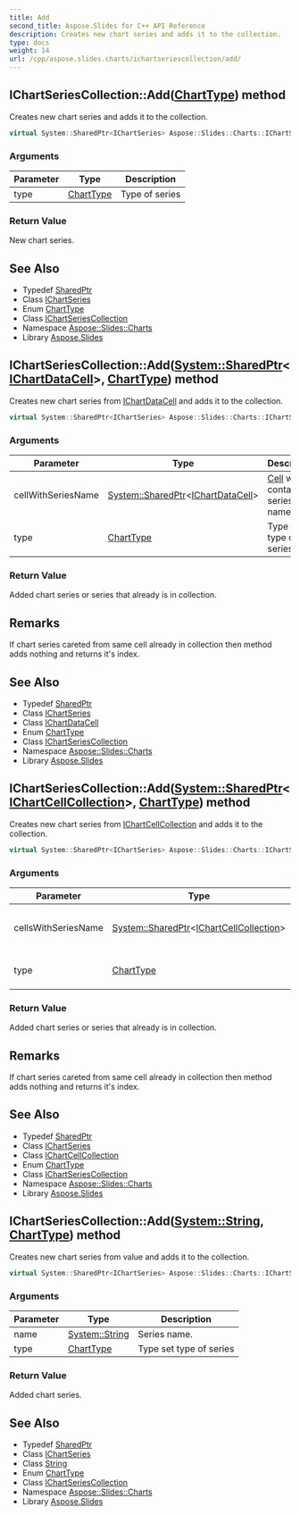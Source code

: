 ```yaml
---
title: Add
second_title: Aspose.Slides for C++ API Reference
description: Creates new chart series and adds it to the collection.
type: docs
weight: 14
url: /cpp/aspose.slides.charts/ichartseriescollection/add/
---
```

## IChartSeriesCollection::Add([ChartType](../../charttype/)) method


Creates new chart series and adds it to the collection.

```cpp
virtual System::SharedPtr<IChartSeries> Aspose::Slides::Charts::IChartSeriesCollection::Add(ChartType type)=0
```


### Arguments

| Parameter | Type | Description |
| --- | --- | --- |
| type | [ChartType](../../charttype/) | Type of series |

### Return Value

New chart series.

## See Also

* Typedef [SharedPtr](../../../system/sharedptr/)
* Class [IChartSeries](../../ichartseries/)
* Enum [ChartType](../../charttype/)
* Class [IChartSeriesCollection](../)
* Namespace [Aspose::Slides::Charts](../../)
* Library [Aspose.Slides](../../../)
## IChartSeriesCollection::Add([System::SharedPtr](../../../system/sharedptr/)\<[IChartDataCell](../../ichartdatacell/)\>, [ChartType](../../charttype/)) method


Creates new chart series from [IChartDataCell](../../ichartdatacell/) and adds it to the collection.

```cpp
virtual System::SharedPtr<IChartSeries> Aspose::Slides::Charts::IChartSeriesCollection::Add(System::SharedPtr<IChartDataCell> cellWithSeriesName, ChartType type)=0
```


### Arguments

| Parameter | Type | Description |
| --- | --- | --- |
| cellWithSeriesName | [System::SharedPtr](../../../system/sharedptr/)\<[IChartDataCell](../../ichartdatacell/)\> | [Cell](../../../aspose.slides/cell/) which contain series name. |
| type | [ChartType](../../charttype/) | Type set type of series |

### Return Value

Added chart series or series that already is in collection.
## Remarks


If chart series careted from same cell already in collection then method adds nothing and returns it's index.



## See Also

* Typedef [SharedPtr](../../../system/sharedptr/)
* Class [IChartSeries](../../ichartseries/)
* Class [IChartDataCell](../../ichartdatacell/)
* Enum [ChartType](../../charttype/)
* Class [IChartSeriesCollection](../)
* Namespace [Aspose::Slides::Charts](../../)
* Library [Aspose.Slides](../../../)
## IChartSeriesCollection::Add([System::SharedPtr](../../../system/sharedptr/)\<[IChartCellCollection](../../ichartcellcollection/)\>, [ChartType](../../charttype/)) method


Creates new chart series from [IChartCellCollection](../../ichartcellcollection/) and adds it to the collection.

```cpp
virtual System::SharedPtr<IChartSeries> Aspose::Slides::Charts::IChartSeriesCollection::Add(System::SharedPtr<IChartCellCollection> cellsWithSeriesName, ChartType type)=0
```


### Arguments

| Parameter | Type | Description |
| --- | --- | --- |
| cellsWithSeriesName | [System::SharedPtr](../../../system/sharedptr/)\<[IChartCellCollection](../../ichartcellcollection/)\> | Cells which contain series name. |
| type | [ChartType](../../charttype/) | Type set type of series |

### Return Value

Added chart series or series that already is in collection.
## Remarks


If chart series careted from same cell already in collection then method adds nothing and returns it's index.



## See Also

* Typedef [SharedPtr](../../../system/sharedptr/)
* Class [IChartSeries](../../ichartseries/)
* Class [IChartCellCollection](../../ichartcellcollection/)
* Enum [ChartType](../../charttype/)
* Class [IChartSeriesCollection](../)
* Namespace [Aspose::Slides::Charts](../../)
* Library [Aspose.Slides](../../../)
## IChartSeriesCollection::Add([System::String](../../../system/string/), [ChartType](../../charttype/)) method


Creates new chart series from value and adds it to the collection.

```cpp
virtual System::SharedPtr<IChartSeries> Aspose::Slides::Charts::IChartSeriesCollection::Add(System::String name, ChartType type)=0
```


### Arguments

| Parameter | Type | Description |
| --- | --- | --- |
| name | [System::String](../../../system/string/) | Series name. |
| type | [ChartType](../../charttype/) | Type set type of series |

### Return Value

Added chart series.



## See Also

* Typedef [SharedPtr](../../../system/sharedptr/)
* Class [IChartSeries](../../ichartseries/)
* Class [String](../../../system/string/)
* Enum [ChartType](../../charttype/)
* Class [IChartSeriesCollection](../)
* Namespace [Aspose::Slides::Charts](../../)
* Library [Aspose.Slides](../../../)
